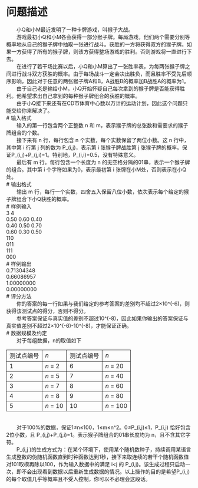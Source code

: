 <div id="pcont1" style="margin-top:20px; display:block;">

# 问题描述

<div class="pdcont">　　小Q和小M最近发明了一种卡牌游戏，叫猴子大战。<br/>
　　游戏最初小Q和小M各会获得一部分猴子牌。每局游戏，他们两个需要分别等概率地从自己的猴子牌中抽取一张进行战斗。获胜的一方将获得双方的猴子牌。如果一方获得了所有的猴子牌，则该方获得整场游戏的胜利。否则游戏将一直进行下去。<br/>
　　在进行了若干场比赛以后，小Q和小M算出了一张胜率表，为每两张猴子牌之间进行战斗双方获胜的概率。由于每场战斗一定会决出胜负，而且胜率不受先后顺序影响，因此对于任意的两张猴子牌A和B，A战胜B的概率加B战胜A的概率为1。<br/>
　　由于自己老是输给小M，小Q开始怀疑自己每次拿到的猴子牌是否能获得胜利。他希望求出自己拿到的每种猴子牌组合的获胜的概率。<br/>
　　由于小Q接下来还有在CD市体育中心数以万计的运动计划，因此这个问题只能交给你来解决了。</div>
# 输入格式

<div class="pdcont">　　输入的第一行包含两个正整数 n 和 m，表示猴子牌的总张数和需要求的猴子牌组合的个数。<br/>
　　接下来有 n 行，每行包含 n 个实数，每个实数保留了两位小数。这 n 行中，其中第 i 行第 j 列的数为 P_(i,j)，表示第 i 张猴子牌战胜第 j 张猴子牌的概率。保证P_(i,j)+P_(j,i)=1。特别地，P_(i,i)=0.5，没有特殊意义。<br/>
　　最后有 m 行。每行包含一个长度为 n 的无空格分隔的01串，表示一个猴子牌的组合。其中第 i 个字符如果为0，表示最初第 i 张牌在小M处，否则表示在小Q处。</div>
# 输出格式

<div class="pdcont">　　输出 m 行，每行一个实数，四舍五入保留八位小数，依次表示每个给定的猴子牌组合下小Q获胜的概率。</div>
# 样例输入

<div class="pddata">3 4<br/>
0.50 0.60 0.40<br/>
0.40 0.50 0.70<br/>
0.60 0.30 0.50<br/>
110<br/>
011<br/>
111<br/>
000</div>
# 样例输出

<div class="pddata">0.71304348<br/>
0.66086957<br/>
1.00000000<br/>
0.00000000</div>
# 评分方法

<div class="pdcont">　　你的答案的每一行如果与我们给定的参考答案的差别均不超过2×10^(-6)，则获得该测试点的得分，否则不得分。<br/>
　　参考答案保证与真实值的差别不超过10^(-8)，因此如果你输出的答案保证与真实值差别不超过2×10^(-6)-10^(-8)，才能保证正确。</div>
# 数据规模及约定

<div class="pdcont">　　对于每组数据，n的取值如下<br/>
<table cellspacing="0" cellpadding="2px" style="border-collapse:collapse;" class="table table-striped table-horver"><tbody><tr style="border:solid 1.0pt"><td style="border:solid 1.0pt">测试点编号<br/>
</td><td style="border:solid 1.0pt"><i>n</i><br/>
</td><td style="border:solid 1.0pt">测试点编号<br/>
</td><td style="border:solid 1.0pt"><i>n</i><br/>
</td></tr><tr style="border:solid 1.0pt"><td style="border:solid 1.0pt">1<br/>
</td><td style="border:solid 1.0pt"><i>n</i> = 2<br/>
</td><td style="border:solid 1.0pt">6<br/>
</td><td style="border:solid 1.0pt"><i>n</i> = 20<br/>
</td></tr><tr style="border:solid 1.0pt"><td style="border:solid 1.0pt">2<br/>
</td><td style="border:solid 1.0pt"><i>n</i> = 5<br/>
</td><td style="border:solid 1.0pt">7<br/>
</td><td style="border:solid 1.0pt"><i>n</i> = 40<br/>
</td></tr><tr style="border:solid 1.0pt"><td style="border:solid 1.0pt">3<br/>
</td><td style="border:solid 1.0pt"><i>n</i> = 7<br/>
</td><td style="border:solid 1.0pt">8<br/>
</td><td style="border:solid 1.0pt"><i>n</i> = 60<br/>
</td></tr><tr style="border:solid 1.0pt"><td style="border:solid 1.0pt">4<br/>
</td><td style="border:solid 1.0pt"><i>n</i> = 8<br/>
</td><td style="border:solid 1.0pt">9<br/>
</td><td style="border:solid 1.0pt"><i>n</i> = 80<br/>
</td></tr><tr style="border:solid 1.0pt"><td style="border:solid 1.0pt">5<br/>
</td><td style="border:solid 1.0pt"><i>n</i> = 10<br/>
</td><td style="border:solid 1.0pt">10<br/>
</td><td style="border:solid 1.0pt"><i>n</i> = 100<br/>
</td></tr></tbody></table><br/>
　　对于100%的数据，保证1≤n≤100，1≤m≤n^2。0≤P_(i,j)≤1，P_(i,j)  恰好包含2位小数，且 P_(i,j)+P_(j,i)=1。表示猴子牌组合的01串长度均为 n，且不含其它字符。<br/>
　　P_(i,j )的生成方式为：在某个环境下，使用某个随机数种子，持续调用某语言生成整数的伪随机函数直到时钟函数达到1秒，接下来取连续的若干个随机函数值对101取模再除以100，作为输入数据中的满足 i&lt;j 的 P_(i,j)。该生成过程只启动一次，即不会出现看到数据以后重新生成数据的情况。以上操作的目的是希望P_(i,j)的每个取值几乎等概率且不受人控制，你可以不必理会这段话。</div>

</div>